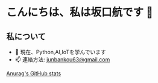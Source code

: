 # こんにちは、私は坂口航です 👋

## 私について
- 🌱 現在、Python,AI,IoTを学んでいます
- 📫 連絡方法: junbankou63@gmail.com

[Anurag's GitHub stats](https://github-readme-stats.vercel.app/api?username=kouexo)
